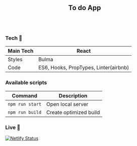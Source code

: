 <h1 align="center">
<br>
<!-- <p align="center">
<img src="https://i.imgur.com/mH3UlQB.jpg"  alt="Logo">
</p> -->

</h1>

<h2 align="center">To do App</h2>

<!-- <h3 align="center">To do App with Material-UI</h3> -->

<!-- <p align="center">
  <a >
    <img src=""
         alt="Screenshot">
  </a>
</p> -->

<!-- ## Project Overview 🎉 -->

<br>
<br>

### Tech 🔧

| Main Tech | React                                 |
| --------- | ------------------------------------- |
| Styles    | Bulma                                 |
| Code      | ES6, Hooks, PropTypes, Linter(airbnb) |

<!-- ## Screenshots 📺

<p align="center">
    <img src="" alt="Screenshot">
</p>

<p align="center">
    <img src="" alt="Screenshot">
</p>

<p align="center">
    <img src="" alt="Screenshot">
</p>

### Code Example/Issues 🔍

### Installation 💾 -->

### Available scripts

| Command         | Description            |
| --------------- | ---------------------- |
| `npm run start` | Open local server      |
| `npm run build` | Create optimized build |

### Live 📍

[![Netlify Status](https://api.netlify.com/api/v1/badges/7b84f7eb-a552-483f-944c-46d5ebd5fbc5/deploy-status)](https://tda-primo-react.netlify.app/)

<!-- ### License 🔱 -->
